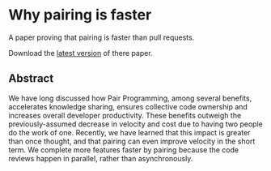 # Why pairing is faster

A paper proving that pairing is faster than pull requests.

Download the [latest version](https://github.com/initialcapacity/why-pairing-is-faster/releases/latest/download/why-pairing-is-faster.pdf)
of there paper.

## Abstract

We have long discussed how Pair Programming, among several benefits, accelerates knowledge sharing, ensures collective code
ownership and increases overall developer productivity. These benefits outweigh the previously-assumed decrease in velocity
and cost due to having two people do the work of one. Recently, we have learned that this impact is greater
than once thought, and that pairing can even improve velocity in the short term. We complete more features faster by
pairing because the code reviews happen in parallel, rather than asynchronously.
